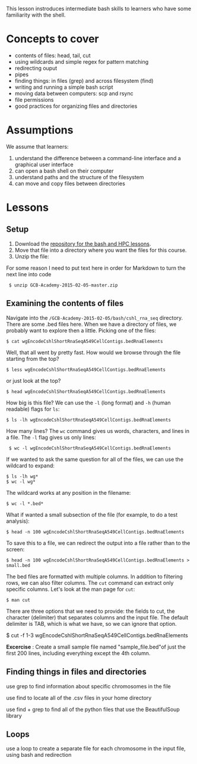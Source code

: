 This lesson instroduces intermediate bash skills to learners who have some familiarity with the shell. 

# Concepts to cover

* contents of files: head, tail, cut
* using wildcards and simple regex for pattern matching
* redirecting ouput
* pipes
* finding things: in files (grep) and across filesystem (find)
* writing and running a simple bash script
* moving data between computers: scp and rsync
* file permissions
* good practices for organizing files and directories

# Assumptions
We assume that learners:


1. understand the difference between a command-line interface and a graphical user interface
1. can open a bash shell on their computer
1. understand paths and the structure of the filesystem
1. can move and copy files between directories

# Lessons
## Setup
1. Download the [repository for the bash and HPC lessons](https://github.com/Duke-GCB/GCB-Academy-2015-02-05/archive/master.zip). 
3. Move that file into a directory where you want the files for this course. 
4. Unzip the file:

For some reason I need to put text here in order for Markdown to turn the next line into code

     $ unzip GCB-Academy-2015-02-05-master.zip


## Examining the contents of files

Navigate into the `/GCB-Academy-2015-02-05/bash/cshl_rna_seq` directory. There are some .bed files here. When we have a directory of files, we probably want to explore then a little. Picking one of the files:

    $ cat wgEncodeCshlShortRnaSeqA549CellContigs.bedRnaElements

Well, that all went by pretty fast. How would we browse through the file starting from the top?

    $ less wgEncodeCshlShortRnaSeqA549CellContigs.bedRnaElements
    
or just look at the top?

    $ head wgEncodeCshlShortRnaSeqA549CellContigs.bedRnaElements
    
How big is this file? We can use the `-l` (long format) and `-h` (human readable) flags for `ls`:
 
    $ ls -lh wgEncodeCshlShortRnaSeqA549CellContigs.bedRnaElements
    
How many lines? The `wc` command gives us words, characters, and lines in a file. The `-l` flag gives us only lines: 

     $ wc -l wgEncodeCshlShortRnaSeqA549CellContigs.bedRnaElements
     
If we wanted to ask the same question for all of the files, we can use the wildcard to expand:

	$ ls -lh wg*
	$ wc -l wg*
	
The wildcard works at any position in the filename:

    $ wc -l *.bed*
    
What if wanted a small subsection of the file (for example, to do a test analysis):

    $ head -n 100 wgEncodeCshlShortRnaSeqA549CellContigs.bedRnaElements
    
To save this to a file, we can redirect the output into a file rather than to the screen:

    $ head -n 100 wgEncodeCshlShortRnaSeqA549CellContigs.bedRnaElements > small.bed
    
The bed files are formatted with multiple columns. In addition to filtering rows, we can also filter columns. The `cut` command can extract only specific columns. Let's look at the man page for `cut`:

    $ man cut

There are three options that we need to provide: the fields to cut, the character (delimiter) that separates columns and the input file. The default delimiter is TAB, which is what we have, so we can ignore that option. 

   $ cut -f 1-3  wgEncodeCshlShortRnaSeqA549CellContigs.bedRnaElements

**Excercise** : Create a small sample file named "sample_file.bed"of just the first 200 lines, including everything except the 4th column.

## Finding things in files and directories 

use grep to find information about specific chromosomes in the file

use find to locate all of the .csv files in your home directory
 
use find + grep to find all of the python files that use the BeautifulSoup library

## Loops
use a loop to create a separate file for each chromosome in the input file, using bash and redirection







